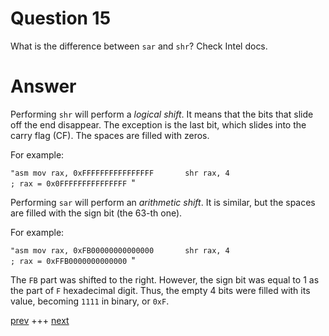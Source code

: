 
# Question 15


What is the difference between `sar` and `shr`? Check Intel docs.


# Answer





Performing `shr` will perform a _logical shift_. It means that the bits that
slide off the end disappear. The exception is the last bit, which slides into 
the carry flag (CF).
The spaces are filled with zeros.

For example:

`"asm
mov rax, 0xFFFFFFFFFFFFFFFF      
shr rax, 4                     ; rax = 0x0FFFFFFFFFFFFFFF
`"


Performing `sar` will perform an _arithmetic shift_. It is similar, but the
spaces are filled with the sign bit (the 63-th one).

For example:

`"asm
mov rax, 0xFB00000000000000      
shr rax, 4                     ; rax = 0xFFB0000000000000
`"

The `FB` part was shifted to the right. However, the sign bit was equal to 
1 as the part of `F` hexadecimal digit. Thus, the empty 4 bits were filled with
its value, becoming `1111` in binary, or  `0xF`.




[prev](014.md) +++ [next](016.md)
